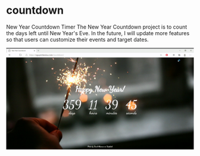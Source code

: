 # countdown

New Year Countdown Timer
The New Year Countdown project is to count the days left until New Year's Eve. In the future, I will update more features so that users can customize their events and target dates.

![](countdown.gif)
